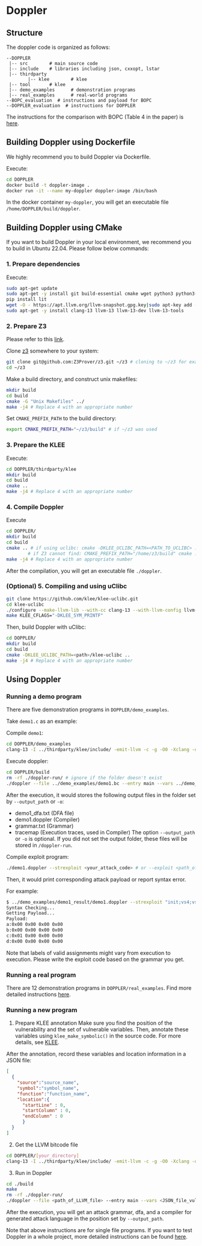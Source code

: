 # Doppler
## Structure
The doppler code is organized as follows:
```
--DOPPLER
 |-- src        # main source code
 |-- include    # libraries including json, cxxopt, lstar
 |-- thirdparty
        |-- klee        # klee
 |-- tool       # klee
 |-- demo_examples      # demonstration programs
 |-- real_examples      # real-world programs
--BOPC_evaluation  # instructions and payload for BOPC
--DOPPLER_evaluation  # instructions for DOPPLER
```
The instructions for the comparison with BOPC (Table 4 in the paper) is [here](./BOPC_evaluation/README.md).

## Building Doppler using Dockerfile
We highly recommend you to build Doppler via Dockerfile.

Execute:
```bash
cd DOPPLER
docker build -t doppler-image .
docker run -it --name my-doppler doppler-image /bin/bash 
```
In the docker container `my-doppler`, you will get an executable file `/home/DOPPLER/build/doppler`.

## Building Doppler using CMake
If you want to build Doppler in your local environment, we recommend you to build in Ubuntu 22.04. Please follow below commands:

### 1. Prepare dependencies
Execute:
```bash
sudo apt-get update
sudo apt-get -y install git build-essential cmake wget python3 python3-pip sqlite3 libsqlite3-dev
pip install lit
wget -O - https://apt.llvm.org/llvm-snapshot.gpg.key|sudo apt-key add -
sudo apt-get -y install clang-13 llvm-13 llvm-13-dev llvm-13-tools
```
### 2. Prepare Z3
Please refer to this [link](https://github.com/Z3Prover/z3/blob/master/README-CMake.md#unix-makefiles).

Clone [z3](https://github.com/Z3Prover/z3) somewhere to your system:

```bash
git clone git@github.com:Z3Prover/z3.git ~/z3 # cloning to ~/z3 for example
cd ~/z3
```
Make a build directory, and construct unix makefiles:
```bash
mkdir build
cd build
cmake -G "Unix Makefiles" ../
make -j4 # Replace 4 with an appropriate number
```
Set `CMAKE_PREFIX_PATH` to the build directory:
```bash
export CMAKE_PREFIX_PATH="~/z3/build" # if ~/z3 was used
```
### 3. Prepare the KLEE
Execute:
```bash
cd DOPPLER/thirdparty/klee
mkdir build
cd build
cmake ..
make -j4 # Replace 4 with an appropriate number
```
### 4. Compile Doppler
Execute
```bash
cd DOPPLER/
mkdir build
cd build
cmake .. # if using uclibc: cmake -DKLEE_UCLIBC_PATH=<PATH_TO_UCLIBC> ..
        # if Z3 cannot find: CMAKE_PREFIX_PATH="/home/z3/build" cmake ..
make -j4 # Replace 4 with an appropriate number
```
After the compilation, you will get an executable file `./doppler`.

### (Optional) 5. Compiling and using uClibc

```bash
git clone https://github.com/klee/klee-uclibc.git
cd klee-uclibc
./configure --make-llvm-lib --with-cc clang-13 --with-llvm-config llvm-config-13
make KLEE_CFLAGS="-DKLEE_SYM_PRINTF"
```
Then, build Doppler with uClibc:

```bash
cd DOPPLER/
mkdir build
cd build
cmake -DKLEE_UCLIBC_PATH=<path>/klee-uclibc ..
make -j4 # Replace 4 with an appropriate number
```

## Using Doppler
### Running a demo program
There are five demonstration programs in `DOPPLER/demo_examples`.

Take `demo1.c` as an example:

Compile `demo1`:
```bash
cd DOPPLER/demo_examples
clang-13 -I ../thirdparty/klee/include/ -emit-llvm -c -g -O0 -Xclang -disable-O0-optnone -fno-discard-value-names demo1.c -o demo1.bc
```
Execute doppler:
```bash
cd DOPPLER/build
rm -rf ./doppler-run/ # ignore if the folder doesn't exist
./doppler --file ../demo_examples/demo1.bc --entry main --vars ../demo_examples/demo1.json --src ../demo_examples/demo1.c --use_src true --compiler demo1.doppler --lstar true --dfa demo1_dfa.txt -o ../demo_examples/demo1_result
```
After the execution, it would stores the following output files in the folder set by `--output_path` or `-o`:
* demo1_dfa.txt    (DFA file)
* demo1.doppler (Compiler)
* grammar.txt (Grammar)
* tracemap (Execution traces, used in Compiler)
The option `--output_path` or `-o` is optional. If you did not set the output folder, these files will be stored in `/doppler-run`.

Compile exploit program:
```bash
./demo1.doppler --strexploit <your_attack_code> # or --exploit <path_of_your_attack_code>
```
Then, it would print corresponding attack payload or report syntax error.

For example:
```bash
$ ../demo_examples/demo1_result/demo1.doppler --strexploit "init;vs4;vs2"
Syntax Checking...
Getting Payload...
Payload: 
a:0x00 0x00 0x00 0x00 
b:0x00 0x00 0x00 0x00 
c:0x01 0x00 0x00 0x00 
d:0x00 0x00 0x00 0x00 
```
Note that labels of valid assignments might vary from execution to execution. Please write the exploit code based on the grammar you get.

### Running a real program
There are 12 demonstration programs in `DOPPLER/real_examples`. Find more detailed instructions [here](./DOPPLER/README.md).

### Running a new program
1. Prepare KLEE annotation
Make sure you find the position of the vulnerability and the set of vulnerable variables. Then, annotate these variables using `klee_make_symbolic()` in the source code. For more details, see [KLEE](https://klee-se.org/tutorials/testing-function/).

After the annotation, record these variables and location information in a JSON file:
```json
[
  {
    "source":"source_name",
    "symbol":"symbol_name",
    "function":"function_name",
    "location":{
      "startLine" : 0,
      "startColumn" : 0,
      "endColumn" : 0
      }
  }
]
```

2. Get the LLVM bitcode file
```bash
cd DOPPLER/[your_directory]
clang-13 -I ../thirdparty/klee/include/ -emit-llvm -c -g -O0 -Xclang -disable-O0-optnone -fno-discard-value-names <input_source_code> -o <output_bitcode>
```
3. Run in Doppler
```bash
cd ./build
make
rm -rf ./doppler-run/
./doppler --file <path_of_LLVM_file> --entry main --vars <JSON_file_vul_var> --src <path_of_source_code> --use_src true --compiler <attck_compiler_name> --lstar <bool> --dfa <dfa_file_name> --output_path <folder_to_store_outputs>
```
After the execution, you will get an attack grammar, dfa, and a compiler for generated attack language in the position set by `--output_path`.

Note that above instructions are for single file programs. If you want to test Doppler in a whole project, more detailed instructions can be found [here](./DOPPLER/README.md).
